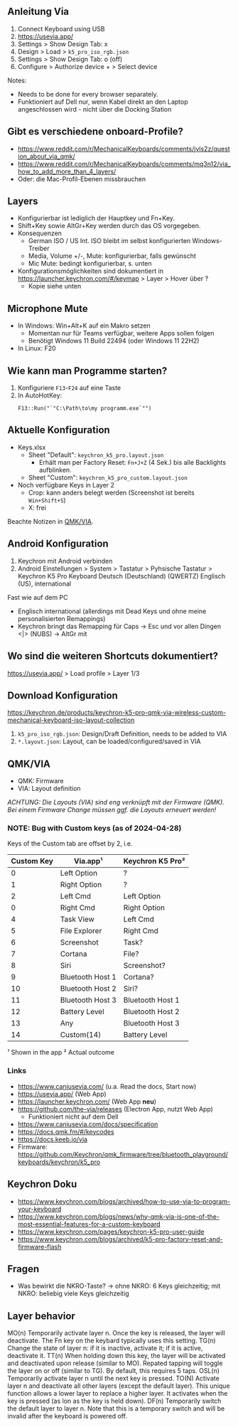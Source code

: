 ## Anleitung Via
1. Connect Keyboard using USB
2. https://usevia.app/
3. Settings > Show Design Tab: x
4. Design > Load > `k5_pro_iso_rgb.json`
5. Settings > Show Design Tab: o (off)
6. Configure > Authorize device + > Select device

Notes:
* Needs to be done for every browser separately.
* Funktioniert auf Dell nur, wenn Kabel direkt an den Laptop angeschlossen wird - nicht über die Docking Station

## Gibt es verschiedene onboard-Profile?
* https://www.reddit.com/r/MechanicalKeyboards/comments/jvls2z/question_about_via_qmk/
* https://www.reddit.com/r/MechanicalKeyboards/comments/mq3n12/via_how_to_add_more_than_4_layers/
* Oder: die Mac-Profil-Ebenen missbrauchen

## Layers
* Konfigurierbar ist lediglich der Hauptkey und Fn+Key.
* Shift+Key sowie AltGr+Key werden durch das OS vorgegeben.
* Konsequenzen
  * German ISO / US Int. ISO bleibt im selbst konfigurierten Windows-Treiber
  * Media, Volume +/-, Mute: konfigurierbar, falls gewünscht
  * Mic Mute: bedingt konfigurierbar, s. unten
* Konfigurationsmöglichkeiten sind dokumentiert in https://launcher.keychron.com/#/keymap > Layer > Hover über ?
  * Kopie siehe unten

## Microphone Mute
* In Windows: Win+Alt+K auf ein Makro setzen
  * Momentan nur für Teams verfügbar, weitere Apps sollen folgen
  * Benötigt Windows 11 Build 22494 (oder Windows 11 22H2)
* In Linux: F20

## Wie kann man Programme starten?
1. Konfiguriere `F13`-`F24` auf eine Taste
2. In AutoHotKey:
   ```
   F13::Run("`"C:\Path\to\my programm.exe`"")
   ```

## Aktuelle Konfiguration
* Keys.xlsx
  * Sheet "Default": `keychron_k5_pro.layout.json`
    * Erhält man per Factory Reset: `Fn+J+Z` (4 Sek.) bis alle Backlights aufblinken.
  * Sheet "Custom": `keychron_k5_pro_custom.layout.json`
* Noch verfügbare Keys in Layer 2
  * Crop:  kann anders belegt werden (Screenshot ist bereits `Win+Shift+S`)
  * X:     frei

Beachte Notizen in [QMK/VIA](#qmkvia).

## Android Konfiguration

1. Keychron mit Android verbinden
2. Android Einstellungen > System > Tastatur > Pyhsische Tastatur > Keychron K5 Pro Keyboard
    Deutsch (Deutschland) (QWERTZ)
    Englisch (US), international

Fast wie auf dem PC
  * Englisch international (allerdings mit Dead Keys und ohne meine personalisierten Remappings)
  * Keychron bringt das Remapping für Caps -> Esc und vor allen Dingen <|> (NUBS) -> AltGr mit

## Wo sind die weiteren Shortcuts dokumentiert?
https://usevia.app/ > Load profile > Layer 1/3

## Download Konfiguration
https://keychron.de/products/keychron-k5-pro-qmk-via-wireless-custom-mechanical-keyboard-iso-layout-collection
1. `k5_pro_iso_rgb.json`: Design/Draft Definition, needs to be added to VIA
2. `*.layout.json`: Layout, can be loaded/configured/saved in VIA

## QMK/VIA
* QMK: Firmware
* VIA: Layout definition

_ACHTUNG: Die Layouts (VIA) sind eng verknüpft mit der Firmware (QMK). Bei einem Firmware Change müssen ggf. die Layouts erneuert werden!_

### NOTE: Bug with Custom keys (as of 2024-04-28)

Keys of the Custom tab are offset by 2, i.e.

| Custom Key | Via.app¹         | Keychron K5 Pro² |
| ---------- | ---------------- | ---------------- |
| 0          | Left Option      | ?                |
| 1          | Right Option     | ?                |
| 2          | Left Cmd         | Left Option      |
| 0          | Right Cmd        | Right Option     |
| 4          | Task View        | Left Cmd         |
| 5          | File Explorer    | Right Cmd        |
| 6          | Screenshot       | Task?            |
| 7          | Cortana          | File?            |
| 8          | Siri             | Screenshot?      |
| 9          | Bluetooth Host 1 | Cortana?         |
| 10         | Bluetooth Host 2 | Siri?            |
| 11         | Bluetooth Host 3 | Bluetooth Host 1 |
| 12         | Battery Level    | Bluetooth Host 2 |
| 13         | Any              | Bluetooth Host 3 |
| 14         | Custom(14)       | Battery Level    |

¹ Shown in the app
² Actual outcome

### Links
* https://www.caniusevia.com/ (u.a. Read the docs, Start now)
* https://usevia.app/ (Web App)
* https://launcher.keychron.com/ (Web App **neu**)
* https://github.com/the-via/releases (Electron App, nutzt Web App)
  * Funktioniert nicht auf dem Dell
* https://www.caniusevia.com/docs/specification
* https://docs.qmk.fm/#/keycodes
* https://docs.keeb.io/via
* Firmware: https://github.com/Keychron/qmk_firmware/tree/bluetooth_playground/keyboards/keychron/k5_pro

## Keychron Doku
* https://www.keychron.com/blogs/archived/how-to-use-via-to-program-your-keyboard
* https://www.keychron.com/blogs/news/why-qmk-via-is-one-of-the-most-essential-features-for-a-custom-keyboard
* https://www.keychron.com/pages/keychron-k5-pro-user-guide
* https://www.keychron.com/blogs/archived/k5-pro-factory-reset-and-firmware-flash

## Fragen
* Was bewirkt die NKRO-Taste? -> ohne NKRO: 6 Keys gleichzeitig; mit NKRO: beliebig viele Keys gleichzeitig

## Layer behavior

MO(n)   Temporarily activate layer n. Once the key is released, the layer will deactivate. The Fn key on the keybard typically uses this setting.
TG(n)   Change the state of layer n: if it is inactive, activate it; if it is active, deactivate it.
TT(n)   When holding down this key, the layer will be activated and deactivated upon release (similar to MO). Repated tapping will toggle the layer on or off (similar to TG). By default, this requires 5 taps.
OSL(n)  Temporarily activate layer n until the next key is pressed.
TO(N)   Activate layer n and deactivate all other layers (except the default layer). This unique function allows a lower layer to replace a higher layer. It activates when the key is pressed (as lon as the key is held down).
DF(n)   Temporarily switch the default layer to layer n. Note that this is a temporary switch and will be invalid after the keyboard is powered off.
